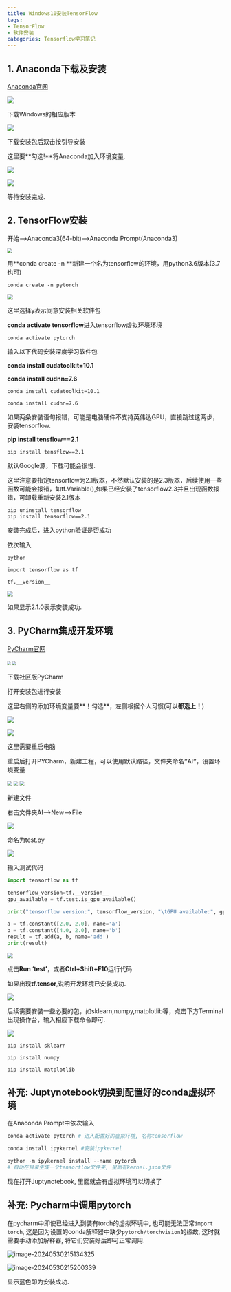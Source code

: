 ```yaml
---
title: Windows10安装TensorFlow
tags: 
- TensorFlow
- 软件安装
categories: Tensorflow学习笔记
---
```


## 1. Anaconda下载及安装

[Anaconda官网](https://www.anaconda.com/products/individual#macos)

![](https://gitee.com/yixin-oss/blogImage/raw/master/img/1607066052.png)

<!--more-->

下载Windows的相应版本

![](https://gitee.com/yixin-oss/blogImage/raw/master/img/1607066052(1).jpg)

下载安装包后双击按引导安装

这里要**勾选!**将Anaconda加入环境变量.

![](https://gitee.com/yixin-oss/blogImage/raw/master/img/1607066052.jpg)

![](https://gitee.com/yixin-oss/blogImage/raw/master/img/1607066358(1).jpg)

等待安装完成.

## 2. TensorFlow安装

开始-->Anaconda3(64-bit)-->Anaconda Prompt(Anaconda3)

<img src="https://gitee.com/yixin-oss/blogImage/raw/master/img/1607066505(1).jpg" style="zoom: 67%;" />

用**conda create -n **新建一个名为tensorflow的环境，用python3.6版本(3.7也可)

```
conda create -n pytorch
```

<img src="https://gitee.com/yixin-oss/blogImage/raw/master/img/1.png" style="zoom:80%;" />

这里选择y表示同意安装相关软件包

**conda activate tensorflow**进入tensorflow虚拟环境环境

```
conda activate pytorch
```



输入以下代码安装深度学习软件包

**conda install cudatoolkit=10.1**

**conda install cudnn=7.6**

```
conda install cudatoolkit=10.1

conda install cudnn=7.6
```

如果两条安装语句报错，可能是电脑硬件不支持英伟达GPU，直接跳过这两步，安装tensorflow.

**pip install tensflow==2.1**

```
pip install tensflow==2.1
```

默认Google源，下载可能会很慢.

这里注意要指定tensorflow为2.1版本，不然默认安装的是2.3版本，后续使用一些函数可能会报错，如tf.Variable(),如果已经安装了tensorflow2.3并且出现函数报错，可卸载重新安装2.1版本

```
pip uninstall tensorflow
pip install tensorflow==2.1
```

安装完成后，进入python验证是否成功

依次输入

```
python

```

```
import tensorflow as tf

```

```
tf.__version__
```



<img src="https://gitee.com/yixin-oss/blogImage/raw/master/img/1607067507(1).jpg" style="zoom:80%;" />

如果显示2.1.0表示安装成功.

## 3. PyCharm集成开发环境

[PyCharm官网](https://www.jetbrains.com/)

<img src="https://gitee.com/yixin-oss/blogImage/raw/master/img/1607068212.jpg" style="zoom: 50%;" />



<img src="https://gitee.com/yixin-oss/blogImage/raw/master/img/1607068212(1).jpg" style="zoom: 50%;" />

下载社区版PyCharm

打开安装包进行安装

这里右侧的添加环境变量要**！勾选**，左侧根据个人习惯(可以**都选上！**)

![](https://gitee.com/yixin-oss/blogImage/raw/master/img/1607068405(1).jpg)

![](https://gitee.com/yixin-oss/blogImage/raw/master/img/1607068602(1).png)

这里需要重启电脑

重启后打开PYCharm，新建工程，可以使用默认路径，文件夹命名‘’AI‘’，设置环境变量



<img src="https://gitee.com/yixin-oss/blogImage/raw/master/img/1607069116(1).jpg" style="zoom:67%;" />

<img src="https://gitee.com/yixin-oss/blogImage/raw/master/img/1607069143(1).jpg" style="zoom:67%;" />

<img src="https://gitee.com/yixin-oss/blogImage/raw/master/img/1607069206(1).jpg" style="zoom:67%;" />

新建文件

右击文件夹AI-->New-->File

![](https://gitee.com/yixin-oss/blogImage/raw/master/img/1607069401.jpg)

命名为test.py

![](https://gitee.com/yixin-oss/blogImage/raw/master/img/1607069432(1).jpg)

输入测试代码

```python
import tensorflow as tf

tensorflow_version=tf.__version__
gpu_available = tf.test.is_gpu_available()

print("tensorflow version:", tensorflow_version, "\tGPU available:", gpu_available)

a = tf.constant([2.0, 2.0], name='a')
b = tf.constant([4.0, 2.0], name='b')
result = tf.add(a, b, name='add')
print(result)
```

<img src="https://gitee.com/yixin-oss/blogImage/raw/master/img/1607069567(1).jpg" style="zoom: 80%;" />

点击**Run ‘test’**，或者**Ctrl+Shift+F10**运行代码

如果出现**tf.tensor**,说明开发环境已安装成功.

![](https://gitee.com/yixin-oss/blogImage/raw/master/img/1607069751(1).png)

后续需要安装一些必要的包，如sklearn,numpy,matplotlib等，点击下方Terminal出现操作台，输入相应下载命令即可.

![](https://gitee.com/yixin-oss/blogImage/raw/master/img/1607342902(1).png)

```
pip install sklearn

pip install numpy

pip install matplotlib

```

## 补充: Juptynotebook切换到配置好的conda虚拟环境

在Anaconda Prompt中依次输入

```python
conda activate pytorch # 进入配置好的虚拟环境, 名称tensorflow

conda install ipykernel #安装ipykernel

python -m ipykernel install --name pytorch
# 自动在目录生成一个tensorflow文件夹, 里面有kernel.json文件
```

现在打开Juptynotebook, 里面就会有虚拟环境可以切换了

## 补充: Pycharm中调用pytorch

在pycharm中即使已经进入到装有torch的虚拟环境中, 也可能无法正常`import torch`, 这是因为设置的conda解释器中缺少`pytorch/torchvision`的缘故, 这时就需要手动添加解释器, 将它们安装好后即可正常调用.

![image-20240530215134325](https://gitee.com/yixin-oss/blogImage/raw/master/Img/image-20240530215134325.png)

![image-20240530215200339](https://gitee.com/yixin-oss/blogImage/raw/master/Img/image-20240530215200339.png)

显示蓝色即为安装成功.

